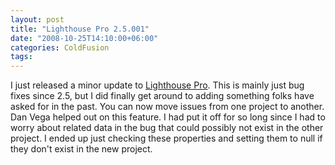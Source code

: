 ```yaml
---
layout: post
title: "Lighthouse Pro 2.5.001"
date: "2008-10-25T14:10:00+06:00"
categories: ColdFusion 
tags: 
---
```


I just released a minor update to <a href="http://lighthousepro.riaforge.org">Lighthouse Pro</a>. This is mainly just bug fixes since 2.5, but I did finally get around to adding something folks have asked for in the past. You can now move issues from one project to another. Dan Vega helped out on this feature. I had put it off for so long since I had to worry about related data in the bug that could possibly not exist in the other project. I ended up just checking these properties and setting them to null if they don't exist in the new project.